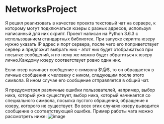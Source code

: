 # NetworksProject

Я решил реализовать в качестве проекта текстовый чат на сервере, к которому могут подключаться юзеры с разных адресов, используя написанный для них скрипт.
Проект написан на Python 3.6.3 с использованием стандартных библиотек. При запуске скрипта юзеру нужно указать IP адрес и порт сервера, после чего его поприветствует сервер и предложит выбрать ник - этот ник будет отображаться при посылке сообщений, и по нему же можно будет обратиться к юзеру лично.Каждому юзеру соответствует ровно один ник. 

Если юзер начинает сообщение с символа $\@$, то он обращается в личные сообщения к человеку с ником, следующим после этого символа. В ином случае его сообщение отправляется в общий чат.

Я предусмотрел различные ошибки пользователей, например, выбор ника, который уже существует, выбор ника, который начинается со специального символа, посылка пустого обращения, обращение к юзеру, которого не существует. Во всех этих случаях юзеру выводится сообщение о соответствующей ошибке. Пример работы чата можно рассмотреть ниже:
![image](https://user-images.githubusercontent.com/75939271/149849842-5db88406-71e6-406d-89ed-9e7ce6ded7dd.png)
